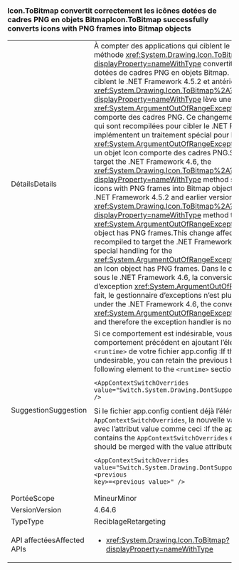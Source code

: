 ### <a name="icontobitmap-successfully-converts-icons-with-png-frames-into-bitmap-objects"></a><span data-ttu-id="fdb7d-101">Icon.ToBitmap convertit correctement les icônes dotées de cadres PNG en objets Bitmap</span><span class="sxs-lookup"><span data-stu-id="fdb7d-101">Icon.ToBitmap successfully converts icons with PNG frames into Bitmap objects</span></span>

|   |   |
|---|---|
|<span data-ttu-id="fdb7d-102">Détails</span><span class="sxs-lookup"><span data-stu-id="fdb7d-102">Details</span></span>|<span data-ttu-id="fdb7d-103">À compter des applications qui ciblent le .NET Framework 4.6, la méthode <xref:System.Drawing.Icon.ToBitmap%2A?displayProperty=nameWithType> convertit correctement les icônes dotées de cadres PNG en objets Bitmap. Dans les applications qui ciblent le .NET Framework 4.5.2 et antérieur, la méthode <xref:System.Drawing.Icon.ToBitmap%2A?displayProperty=nameWithType> lève une exception <xref:System.ArgumentOutOfRangeException> si l’objet Icon comporte des cadres PNG. Ce changement affecte les applications qui sont recompilées pour cibler le .NET Framework 4.6 et qui implémentent un traitement spécial pour l’exception <xref:System.ArgumentOutOfRangeException> qui est levée quand un objet Icon comporte des cadres PNG.</span><span class="sxs-lookup"><span data-stu-id="fdb7d-103">Starting with the apps that target the .NET Framework 4.6, the <xref:System.Drawing.Icon.ToBitmap%2A?displayProperty=nameWithType> method successfully converts icons with PNG frames into Bitmap objects.In apps that target the .NET Framework 4.5.2 and earlier versions, the  <xref:System.Drawing.Icon.ToBitmap%2A?displayProperty=nameWithType> method throws an <xref:System.ArgumentOutOfRangeException> exception if the Icon object has PNG frames.This change affects apps that are recompiled to target the .NET Framework 4.6 and that implement special handling for the <xref:System.ArgumentOutOfRangeException> that is thrown when an Icon object has PNG frames.</span></span> <span data-ttu-id="fdb7d-104">Dans le cadre d’une exécution sous le .NET Framework 4.6, la conversion aboutit, il n’est plus levé d’exception <xref:System.ArgumentOutOfRangeException> et, de ce fait, le gestionnaire d’exceptions n’est plus appelé.</span><span class="sxs-lookup"><span data-stu-id="fdb7d-104">When running under the .NET Framework 4.6, the conversion is successful, an <xref:System.ArgumentOutOfRangeException> is no longer thrown, and therefore the exception handler is no longer invoked.</span></span>|
|<span data-ttu-id="fdb7d-105">Suggestion</span><span class="sxs-lookup"><span data-stu-id="fdb7d-105">Suggestion</span></span>|<span data-ttu-id="fdb7d-106">Si ce comportement est indésirable, vous pouvez conserver le comportement précédent en ajoutant l’élément suivant à la section <code>&lt;runtime&gt;</code> de votre fichier app.config :</span><span class="sxs-lookup"><span data-stu-id="fdb7d-106">If this behavior is undesirable, you can retain the previous behavior by adding the following element to the <code>&lt;runtime&gt;</code> section of your app.config file:</span></span><pre><code class="language-xml">&lt;AppContextSwitchOverrides&#13;&#10;value=&quot;Switch.System.Drawing.DontSupportPngFramesInIcons=true&quot; /&gt;&#13;&#10;</code></pre><span data-ttu-id="fdb7d-107">Si le fichier app.config contient déjà l’élément <code>AppContextSwitchOverrides</code>, la nouvelle valeur doit être fusionnée avec l’attribut value comme ceci :</span><span class="sxs-lookup"><span data-stu-id="fdb7d-107">If the app.config file already contains the <code>AppContextSwitchOverrides</code> element, the new value should be merged with the value attribute like this:</span></span><pre><code class="language-xml">&lt;AppContextSwitchOverrides&#13;&#10;value=&quot;Switch.System.Drawing.DontSupportPngFramesInIcons=true;&lt;previous key&gt;=&lt;previous value&gt;&quot; /&gt;&#13;&#10;</code></pre>|
|<span data-ttu-id="fdb7d-108">Portée</span><span class="sxs-lookup"><span data-stu-id="fdb7d-108">Scope</span></span>|<span data-ttu-id="fdb7d-109">Mineur</span><span class="sxs-lookup"><span data-stu-id="fdb7d-109">Minor</span></span>|
|<span data-ttu-id="fdb7d-110">Version</span><span class="sxs-lookup"><span data-stu-id="fdb7d-110">Version</span></span>|<span data-ttu-id="fdb7d-111">4.6</span><span class="sxs-lookup"><span data-stu-id="fdb7d-111">4.6</span></span>|
|<span data-ttu-id="fdb7d-112">Type</span><span class="sxs-lookup"><span data-stu-id="fdb7d-112">Type</span></span>|<span data-ttu-id="fdb7d-113">Reciblage</span><span class="sxs-lookup"><span data-stu-id="fdb7d-113">Retargeting</span></span>|
|<span data-ttu-id="fdb7d-114">API affectées</span><span class="sxs-lookup"><span data-stu-id="fdb7d-114">Affected APIs</span></span>|<ul><li><xref:System.Drawing.Icon.ToBitmap?displayProperty=nameWithType></li></ul>|

